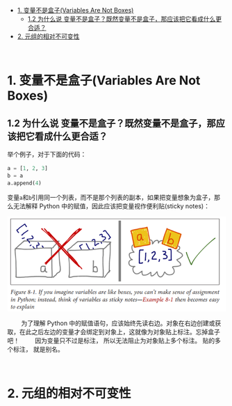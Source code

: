 - [1. 变量不是盒子(Variables Are Not Boxes)](#1-变量不是盒子variables-are-not-boxes)
  - [1.2 为什么说 变量不是盒子？既然变量不是盒子，那应该把它看成什么更合适？](#12-为什么说-变量不是盒子既然变量不是盒子那应该把它看成什么更合适)
- [2. 元组的相对不可变性](#2-元组的相对不可变性)






&emsp;
&emsp; 
# 1. 变量不是盒子(Variables Are Not Boxes)
## 1.2 为什么说 变量不是盒子？既然变量不是盒子，那应该把它看成什么更合适？
举个例子，对于下面的代码：
```python
a = [1, 2, 3]
b = a
a.append(4)
```
变量`a`和`b`引用同一个列表，而不是那个列表的副本，如果把变量想象为盒子，那么无法解释 Python 中的赋值，因此应该把变量视作便利贴(sticky notes)：
<div align="center"> <img src = "./pic/Variables Are Not Boxes.png"> </div>

&emsp;&emsp; 为了理解 Python 中的赋值语句，应该始终先读右边。对象在右边创建或获取，在此之后左边的变量才会绑定到对象上，这就像为对象贴上标注。忘掉盒子吧！
&emsp;&emsp; 因为变量只不过是标注， 所以无法阻止为对象贴上多个标注。 贴的多个标注， 就是别名。 




&emsp;
&emsp; 
# 2. 元组的相对不可变性

